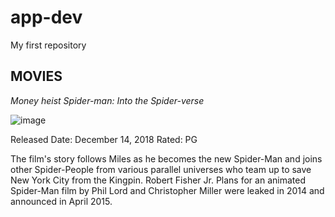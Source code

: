 # app-dev
My first repository
## MOVIES
*Money heist*
*Spider-man: Into the Spider-verse*

![image](https://github.com/user-attachments/assets/4cc7ed66-f875-4d97-b622-9632876fa6ec)

Released Date: December 14, 2018
Rated: PG

The film's story follows Miles as he becomes the new Spider-Man and joins other Spider-People from various parallel universes who team up to save New York City from the Kingpin. Robert Fisher Jr. Plans for an animated Spider-Man film by Phil Lord and Christopher Miller were leaked in 2014 and announced in April 2015.


